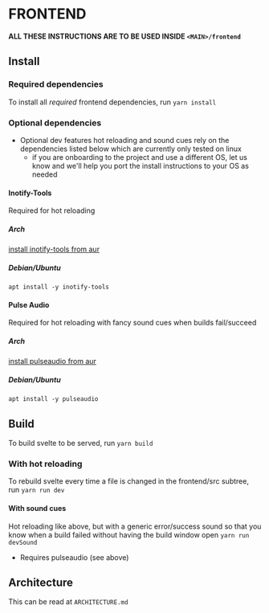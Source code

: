 # FRONTEND

**ALL THESE INSTRUCTIONS ARE TO BE USED INSIDE `<MAIN>/frontend`**

## Install
### Required dependencies
To install all *required* frontend dependencies, run `yarn install`

### Optional dependencies
* Optional dev features hot reloading and sound cues rely on the dependencies listed below which are currently only tested on linux
	* if you are onboarding to the project and use a different OS, let us know and we'll help you port the install instructions to your OS as needed

#### Inotify-Tools
Required for hot reloading

##### Arch
[install inotify-tools from aur](https://archlinux.org/packages/community/x86_64/inotify-tools/)

##### Debian/Ubuntu
`apt install -y inotify-tools`

#### Pulse Audio
Required for hot reloading with fancy sound cues when builds fail/succeed

##### Arch
[install pulseaudio from aur](https://archlinux.org/packages/extra/x86_64/pulseaudio/)

##### Debian/Ubuntu
`apt install -y pulseaudio`

## Build

To build svelte to be served, run `yarn build`

### With hot reloading
To rebuild svelte every time a file is changed in the frontend/src subtree, run `yarn run dev`

#### With sound cues
Hot reloading like above, but with a generic error/success sound so that you know when a build failed without having the build window open `yarn run devSound`
* Requires pulseaudio (see above)

## Architecture

This can be read at `ARCHITECTURE.md`

